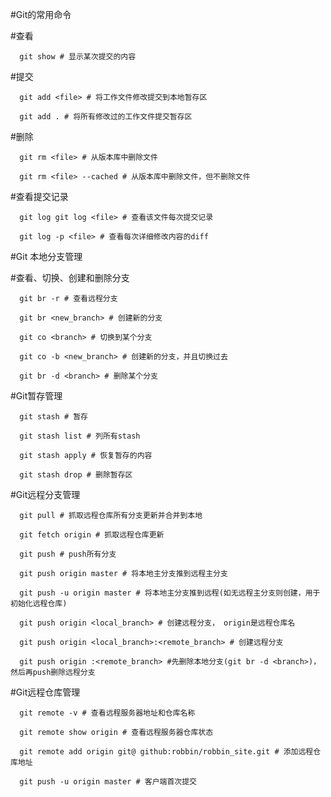 #Git的常用命令

#查看

      git show # 显示某次提交的内容
   
#提交

      git add <file> # 将工作文件修改提交到本地暂存区

      git add . # 将所有修改过的工作文件提交暂存区
#删除

      git rm <file> # 从版本库中删除文件

      git rm <file> --cached # 从版本库中删除文件，但不删除文件

#查看提交记录

      git log git log <file> # 查看该文件每次提交记录

      git log -p <file> # 查看每次详细修改内容的diff

#Git 本地分支管理

#查看、切换、创建和删除分支

      git br -r # 查看远程分支

      git br <new_branch> # 创建新的分支

      git co <branch> # 切换到某个分支

      git co -b <new_branch> # 创建新的分支，并且切换过去

      git br -d <branch> # 删除某个分支

#Git暂存管理

      git stash # 暂存

      git stash list # 列所有stash

      git stash apply # 恢复暂存的内容

      git stash drop # 删除暂存区

#Git远程分支管理

      git pull # 抓取远程仓库所有分支更新并合并到本地

      git fetch origin # 抓取远程仓库更新
      
      git push # push所有分支

      git push origin master # 将本地主分支推到远程主分支

      git push -u origin master # 将本地主分支推到远程(如无远程主分支则创建，用于初始化远程仓库)

      git push origin <local_branch> # 创建远程分支， origin是远程仓库名

      git push origin <local_branch>:<remote_branch> # 创建远程分支

      git push origin :<remote_branch> #先删除本地分支(git br -d <branch>)，然后再push删除远程分支

#Git远程仓库管理

      git remote -v # 查看远程服务器地址和仓库名称

      git remote show origin # 查看远程服务器仓库状态

      git remote add origin git@ github:robbin/robbin_site.git # 添加远程仓库地址

      git push -u origin master # 客户端首次提交

